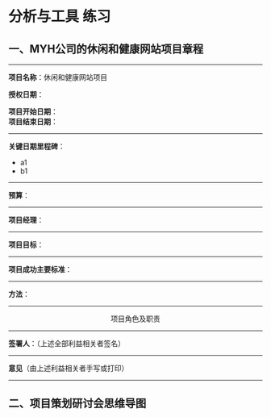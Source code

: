 # 分析与工具 练习

## 一、MYH公司的休闲和健康网站项目章程

______

**项目名称**：休闲和健康网站项目

**授权日期**：

**项目开始日期**：              
**项目结束日期**：

______

**关键日期里程碑**：
- a1
- b1

------

**预算**：

------

**项目经理**：

------

**项目目标**：

------

**项目成功主要标准**：

------

**方法**：

------

<center>项目角色及职责</center>


------

**签署人**：（上述全部利益相关者签名）

------

**意见**（由上述利益相关者手写或打印）

------




## 二、项目策划研讨会思维导图

